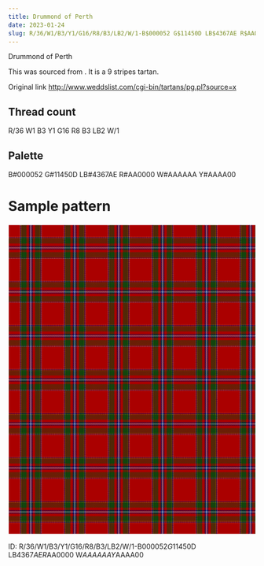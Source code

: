 ```yaml
---
title: Drummond of Perth
date: 2023-01-24
slug: R/36/W1/B3/Y1/G16/R8/B3/LB2/W/1-B$000052 G$11450D LB$4367AE R$AA0000 W$AAAAAA Y$AAAA00
---
```

Drummond of Perth

This was sourced from <no value>.  It is a 9 stripes tartan.

Original link http://www.weddslist.com/cgi-bin/tartans/pg.pl?source=x

## Thread count
R/36 W1 B3 Y1 G16 R8 B3 LB2 W/1

## Palette
B#000052 G#11450D LB#4367AE R#AA0000 W#AAAAAA Y#AAAA00

# Sample pattern

![Tartan detail](tartan.png "R/36 W1 B3 Y1 G16 R8 B3 LB2 W/1 tartan")

ID: R/36/W1/B3/Y1/G16/R8/B3/LB2/W/1-B$000052 G$11450D LB$4367AE R$AA0000 W$AAAAAA Y$AAAA00